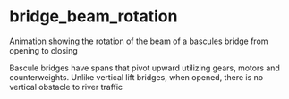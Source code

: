 # bridge_beam_rotation
Animation showing the rotation of the beam of a bascules bridge from opening to closing

Bascule bridges have spans that pivot upward utilizing gears, motors and counterweights. Unlike vertical lift bridges, when opened, there is no vertical obstacle to river traffic
